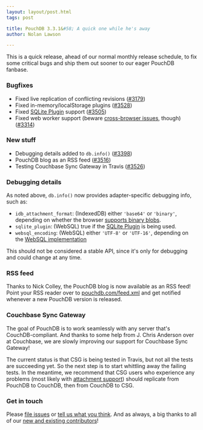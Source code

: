 ```yaml
---
layout: layout/post.html
tags: post

title: PouchDB 3.3.1&#58; A quick one while he's away
author: Nolan Lawson

---
```


This is a quick release, ahead of our normal monthly release schedule, to fix some critical bugs and ship them out sooner to our eager PouchDB fanbase.

### Bugfixes

* Fixed live replication of conflicting revisions ([#3179](https://github.com/pouchdb/pouchdb/issues/3179))
* Fixed in-memory/localStorage plugins ([#3528](https://github.com/pouchdb/pouchdb/issues/3528))
* Fixed [SQLite Plugin][] support ([#3505](https://github.com/pouchdb/pouchdb/issues/3505))
* Fixed web worker support (beware [cross-browser issues](https://github.com/pouchdb/pouchdb/issues/2806), though) ([#3314](https://github.com/pouchdb/pouchdb/issues/3314))

### New stuff

* Debugging details added to `db.info()` ([#3398](https://github.com/pouchdb/pouchdb/issues/3398))
* PouchDB blog as an RSS feed ([#3516](https://github.com/pouchdb/pouchdb/issues/3516))
* Testing Couchbase Sync Gateway in Travis ([#3526](https://github.com/pouchdb/pouchdb/issues/3526))

### Debugging details

As noted above, `db.info()` now provides adapter-specific debugging info, such as:

* `idb_attachment_format`: (IndexedDB) either `'base64'` or `'binary'`, depending on whether the browser [supports binary blobs](/faq.html#data_types).
* `sqlite_plugin`: (WebSQL) true if the [SQLite Plugin][] is being used.
* `websql_encoding`: (WebSQL) either `'UTF-8'` or `'UTF-16'`, depending on the [WebSQL implementation](http://pouchdb.com/faq.html#data_types)

This should not be considered a stable API, since it's only for debugging and could change at any time.

### RSS feed

Thanks to Nick Colley, the PouchDB blog is now available as an RSS feed! Point your RSS reader over to [pouchdb.com/feed.xml](http://pouchdb.com/feed.xml) and get notified whenever a new PouchDB version is released.

### Couchbase Sync Gateway

The goal of PouchDB is to work seamlessly with any server that's CouchDB-compliant. And thanks to some help from J. Chris Anderson over at Couchbase, we are slowly improving our support for Couchbase Sync Gateway!

The current status is that CSG is being tested in Travis, but not all the tests are succeeding yet. So the next step is to start whittling away the failing tests. In the meantime, we recommend that CSG users who experience any problems (most likely with [attachment support](https://github.com/pouchdb/pouchdb/issues/2832)) should replicate from PouchDB to CouchDB, then from CouchDB to CSG.


### Get in touch

Please [file issues](https://github.com/pouchdb/pouchdb/issues) or [tell us what you think](https://github.com/pouchdb/pouchdb/blob/master/CONTRIBUTING.md#get-in-touch). And as always, a big thanks to all of our [new and existing contributors](https://github.com/pouchdb/pouchdb/graphs/contributors)!

[SQLite Plugin]: https://github.com/brodysoft/Cordova-SQLitePlugin
